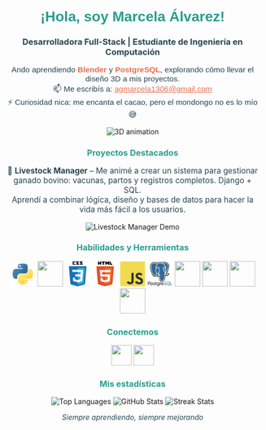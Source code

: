 <h1 align="center" style="color:#2a9d8f; font-family:'Arial', sans-serif;">¡Hola, soy Marcela Álvarez!</h1>
<h3 align="center" style="color:#264653;">Desarrolladora Full-Stack | Estudiante de Ingeniería en Computación</h3>

<p align="center" style="color:#264653; font-family:'Arial', sans-serif; font-size:1.1em;">
   Ando aprendiendo <strong style="color:#e76f51;">Blender</strong> y <strong style="color:#e76f51;">PostgreSQL</strong>, explorando cómo llevar el diseño 3D a mis proyectos.<br>
  📫 Me escribís a: <a href="mailto:agmarcela1306@gmail.com" style="color:#e76f51;">agmarcela1306@gmail.com</a><br>
  ⚡ Curiosidad nica: me encanta el cacao, pero el mondongo no es lo mío 😅
</p>

<!-- 3D / Animación -->
<p align="center">
  <img src="https://media.giphy.com/media/l0MYt5jPR6QX5pnqM/giphy.gif" alt="3D animation" width="300"/>
</p>

<h3 align="center" style="color:#2a9d8f;">Proyectos Destacados</h3>

<p align="center" style="color:#264653; font-size:1.1em;">
  🚜 <strong>Livestock Manager</strong> – Me animé a crear un sistema para gestionar ganado bovino: vacunas, partos y registros completos. Django + SQL.<br>
  Aprendí a combinar lógica, diseño y bases de datos para hacer la vida más fácil a los usuarios.<br>
</p>
<p align="center">
  <img src="https://media.giphy.com/media/xT9IgzoKnwFNmISR8I/giphy.gif" alt="Livestock Manager Demo" width="300"/>
</p>

<h3 align="center" style="color:#2a9d8f;">Habilidades y Herramientas</h3>
<p align="center">
  <a href="https://www.python.org/"><img src="https://raw.githubusercontent.com/devicons/devicon/master/icons/python/python-original.svg" width="50" height="50"/></a>
  <a href="https://www.djangoproject.com/"><img src="https://cdn.worldvectorlogo.com/logos/django.svg" width="50" height="50"/></a>
  <a href="https://www.w3schools.com/css/"><img src="https://raw.githubusercontent.com/devicons/devicon/master/icons/css3/css3-original-wordmark.svg" width="50" height="50"/></a>
  <a href="https://www.w3.org/html/"><img src="https://raw.githubusercontent.com/devicons/devicon/master/icons/html5/html5-original-wordmark.svg" width="50" height="50"/></a>
  <a href="https://www.javascript.com/"><img src="https://raw.githubusercontent.com/devicons/devicon/master/icons/javascript/javascript-original.svg" width="50" height="50"/></a>
  <a href="https://www.postgresql.org/"><img src="https://raw.githubusercontent.com/devicons/devicon/master/icons/postgresql/postgresql-original-wordmark.svg" width="50" height="50"/></a>
  <a href="https://www.blender.org/"><img src="https://upload.wikimedia.org/wikipedia/commons/1/1b/Blender_logo_no_text.svg" width="50" height="50"/></a>
  <a href="https://git-scm.com/"><img src="https://www.vectorlogo.zone/logos/git-scm/git-scm-icon.svg" width="50" height="50"/></a>
  <a href="https://www.mathworks.com/products/matlab.html"><img src="https://upload.wikimedia.org/wikipedia/commons/2/21/Matlab_Logo.png" width="50" height="50"/></a>
  <a href="https://www.chartjs.org/"><img src="https://upload.wikimedia.org/wikipedia/commons/1/1b/Chart.js_logo.svg" width="50" height="50"/></a>
</p>

<h3 align="center" style="color:#2a9d8f;">Conectemos</h3>
<p align="center">
  <a href="https://linkedin.com/in/marcela-álvarez-663ba9231" target="_blank"><img src="https://raw.githubusercontent.com/rahuldkjain/github-profile-readme-generator/master/src/images/icons/Social/linked-in-alt.svg" width="40" height="40"/></a>
  <a href="https://instagram.com/marcelaalvarez6702" target="_blank"><img src="https://raw.githubusercontent.com/rahuldkjain/github-profile-readme-generator/master/src/images/icons/Social/instagram.svg" width="40" height="40"/></a>
</p>

<h3 align="center" style="color:#2a9d8f;">Mis estadísticas</h3>
<p align="center">
  <img src="https://github-readme-stats.vercel.app/api/top-langs/?username=marcela1306&layout=compact&theme=radical" alt="Top Languages" />
  <img src="https://github-readme-stats.vercel.app/api?username=marcela1306&show_icons=true&theme=radical" alt="GitHub Stats" />
  <img src="https://github-readme-streak-stats.herokuapp.com/?user=marcela1306&theme=radical" alt="Streak Stats" />
</p>

<p align="center">
  <i style="color:#264653;">Siempre aprendiendo, siempre mejorando</i>
</p>
